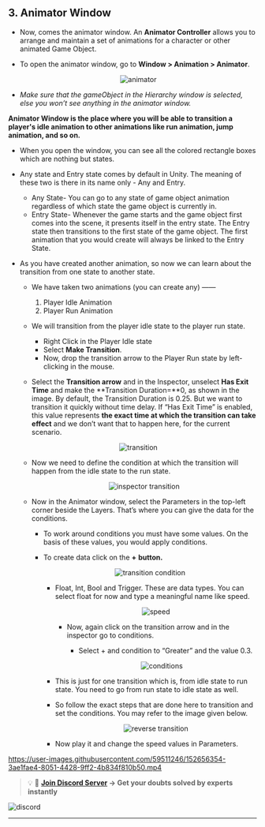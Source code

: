 ## 3. Animator Window

- Now, comes the animator window. An **Animator Controller** allows you to arrange and maintain a set of animations for a character or other animated Game Object.
- To open the animator window, go to **Window > Animation > Animator**.
    
    
    <p align="center">
        <img alt="animator" src="./Image/animator.png">
    </p>

- *Make sure that the gameObject in the Hierarchy window is selected, else you won’t see anything in the animator window.*

**Animator Window is the place where you will be able to transition a player's idle animation to other animations like run animation, jump animation, and so on.** 

- When you open the window, you can see all the colored rectangle boxes which are nothing but states.
- Any state and Entry state comes by default in Unity. The meaning of these two is there in its name only - Any and Entry.
    - Any State- You can go to any state of game object animation regardless of which state the game object is currently in.
    - Entry State- Whenever the game starts and the game object first comes into the scene, it presents itself in the entry state. The Entry state then transitions to the first state of the game object. The first animation that you would create will always be linked to the Entry State.
- As you have created another animation, so now we can learn about the transition from one state to another state.
    - We have taken two animations (you can create any) ——
        1. Player Idle Animation
        2. Player Run Animation
    
     
    
    - We will transition from the player idle state to the player run state.
        - Right Click in the Player Idle state
        - Select **Make Transition**.
        - Now, drop the transition arrow to the Player Run state by left-clicking in the mouse.
    - Select the **Transition arrow** and in the Inspector, unselect **Has Exit Time** and make the **Transition Duration=**0, as shown in the image. By default, the Transition Duration is 0.25. But we want to transition it quickly without time delay. If “Has Exit Time” is enabled, this value represents **the exact time at which the transition can take effect** and we don’t want that to happen here, for the current scenario.
    

    <p align="center">
            <img alt="transition" src="./Image/transition.png">
    </p>
    
    - Now we need to define the condition at which the transition will happen from the idle state to the run state.
        
        
        

        <p align="center">
                <img alt="inspector transition" src="./Image/inspector_Transition.png">
        </p>
    - Now in the Animator window, select the Parameters in the top-left corner beside the Layers. That’s where you can give the data for the conditions.
        - To work around conditions you must have some values. On the basis of these values, you would apply conditions.
        - To create data click on the **+** **button.**
            
            <p align="center">
                <img alt="transition condition" src="./Image/tcondition.png">
            </p>
                        
            - Float, Int, Bool and Trigger. These are data types. You can select float for now and type a meaningful name like speed.
                
                
                <p align="center">
                    <img alt="speed" src="./Image/speed.png">
                </p>

                - Now, again click on the transition arrow and in the inspector go to conditions.
                    - Select + and condition to “Greater” and the value 0.3.
                 

                    <p align="center">
                        <img alt="conditions" src="./Image/conditions.png">
                    </p>
                    
            - This is just for one transition which is, from idle state to run state. You need to go from run state to idle state as well.
            - So follow the exact steps that are done here to transition and set the conditions. You may refer to the image given below.
                
        

                <p align="center">
                    <img alt="reverse transition" src="./Image/reversetransition.png">
                </p>
                
            - Now play it and change the speed values in Parameters.



https://user-images.githubusercontent.com/59511246/152656354-3ae1fae4-8051-4428-9ff2-4b834f810b50.mp4




<aside>

> 💡 🚀 **[Join Discord Server](https://discord.gg/J5zDscnzms) → Get your doubts solved by experts instantly**

</aside>

![discord](./Image/discord.png)

---
